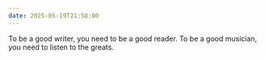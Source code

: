 ```yaml
---
date: 2025-05-19T21:58:00
---
```

To be a good writer, you need to be a good reader. To be a good musician, you
need to listen to the greats.
